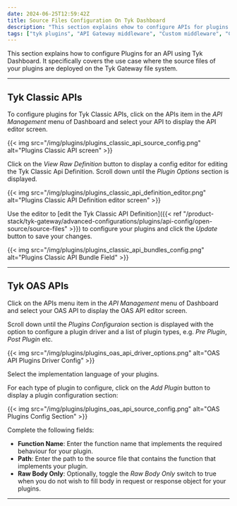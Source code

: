 ```yaml
---
date: 2024-06-25T12:59:42Z
title: Source Files Configuration On Tyk Dashboard
description: "This section explains ehow to configure APIs for plugins deployed on the Gateway file system using Tyk Dashboard"
tags: ["tyk plugins", "API Gateway middleware", "Custom middleware", "Custom API request"]
---
```


This section explains how to configure Plugins for an API using Tyk Dashboard. It specifically covers the use case where the source files of your plugins are deployed on the Tyk Gateway file system. 

---

## Tyk Classic APIs

To configure plugins for Tyk Classic APIs, click on the APIs item in the *API Management* menu of Dashboard and select your API to display the API editor screen.

{{< img src="/img/plugins/plugins_classic_api_source_config.png" alt="Plugins Classic API screen" >}}

Click on the *View Raw Definition* button to display a config editor for editing the Tyk Classic Api Definition. Scroll down until the *Plugin Options* section is displayed.

{{< img src="/img/plugins/plugins_classic_api_definition_editor.png" alt="Plugins Classic API Definition editor screen" >}}

Use the editor to [edit the Tyk Classic API Definition]({{< ref "/product-stack/tyk-gateway/advanced-configurations/plugins/api-config/open-source/source-files" >}}) to configure your plugins and click the *Update* button to save your changes.

{{< img src="/img/plugins/plugins_classic_api_bundles_config.png" alt="Plugins Classic API Bundle Field" >}}

---

## Tyk OAS APIs 

Click on the APIs menu item in the *API Management* menu of Dashboard and select your OAS API to display the OAS API editor screen.

Scroll down until the *Plugins Configuraion* section is displayed with the option to configure a plugin driver and a list of plugin types, e.g. *Pre Plugin*, *Post Plugin* etc. 

{{< img src="/img/plugins/plugins_oas_api_driver_options.png" alt="OAS API Plugins Driver Config" >}}

Select the implementation language of your plugins.

For each type of plugin to configure, click on the *Add Plugin* button to display a plugin configuration section:

{{< img src="/img/plugins/plugins_oas_api_source_config.png" alt="OAS Plugins Config Section" >}}

Complete the following fields:

- **Function Name**: Enter the function name that implements the required behaviour for your plugin.
- **Path**: Enter the path to the source file that contains the function that implements your plugin.
- **Raw Body Only**: Optionally, toggle the *Raw Body Only* switch to true when you do not wish to fill body in request or response object for your plugins.

---
